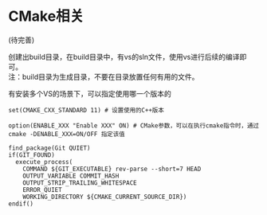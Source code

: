 # CMake相关
(待完善)

创建出build目录，在build目录中，有vs的sln文件，使用vs进行后续的编译即可。    
注：build目录为生成目录，不要在目录放置任何有用的文件。     

有安装多个VS的场景下，可以指定使用哪一个版本的

```
set(CMAKE_CXX_STANDARD 11) # 设置使用的C++版本

option(ENABLE_XXX "Enable XXX" ON) # CMake参数，可以在执行cmake指令时，通过 cmake -DENABLE_XXX=ON/OFF 指定该值

find_package(Git QUIET)
if(GIT_FOUND)
  execute_process(
    COMMAND ${GIT_EXECUTABLE} rev-parse --short=7 HEAD
    OUTPUT_VARIABLE COMMIT_HASH
    OUTPUT_STRIP_TRAILING_WHITESPACE
    ERROR_QUIET
    WORKING_DIRECTORY ${CMAKE_CURRENT_SOURCE_DIR})
endif()
```

